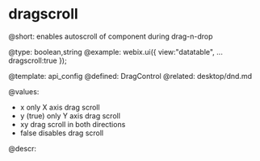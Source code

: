 dragscroll
=============

@short:
	enables autoscroll of component during drag-n-drop

@type: boolean,string
@example:
webix.ui({
        view:"datatable",
        ...
        dragscroll:true
});


@template:	api_config
@defined:	DragControl	
@related:
	desktop/dnd.md


@values: 
- x		only X axis drag scroll
- y (true)		only Y axis drag scroll
- xy	drag scroll in both directions
- false 	disables drag scroll
  
@descr:
